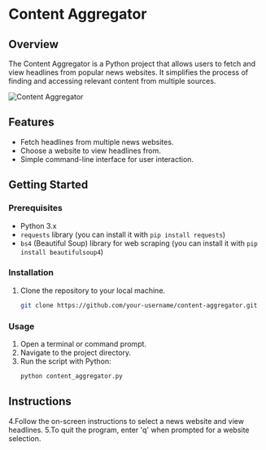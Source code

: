 # Content Aggregator

## Overview

The Content Aggregator is a Python project that allows users to fetch and view headlines from popular news websites. It simplifies the process of finding and accessing relevant content from multiple sources.

![Content Aggregator](https://github.com/kalisnetwork/content-aggregator/assets/106701723/596270fd-35cc-476f-83ff-96f870e1a907)

## Features

- Fetch headlines from multiple news websites.
- Choose a website to view headlines from.
- Simple command-line interface for user interaction.

## Getting Started

### Prerequisites

- Python 3.x
- `requests` library (you can install it with `pip install requests`)
- `bs4` (Beautiful Soup) library for web scraping (you can install it with `pip install beautifulsoup4`)

### Installation

1. Clone the repository to your local machine.

   ```bash
   git clone https://github.com/your-username/content-aggregator.git

### Usage
1. Open a terminal or command prompt.
2. Navigate to the project directory.
3. Run the script with Python:
   ```bash
   python content_aggregator.py
## Instructions
4.Follow the on-screen instructions to select a news website and view headlines.
5.To quit the program, enter 'q' when prompted for a website selection.
